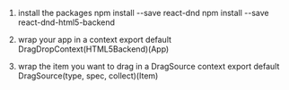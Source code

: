 1. install the packages
   npm install --save react-dnd
   npm install --save react-dnd-html5-backend

2. wrap your app in a context
   export default DragDropContext(HTML5Backend)(App)

3. wrap the item you want to drag in a DragSource context
   export default DragSource(type, spec, collect)(Item)
